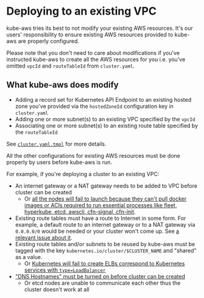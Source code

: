# Deploying to an existing VPC

kube-aws tries its best to not modify your existing AWS resources. It's our users' responsibility to ensure existing AWS resources provided to kube-aws are properly configured.

Please note that you don't need to care about modifications if you've instructed kube-aws to create all the AWS resources for you i.e. you've omitted `vpcId` and `routeTableId` from `cluster.yaml`.

## What kube-aws does modify

* Adding a record set for Kubernetes API Endpoint to an existing hosted zone you've provided via the `hostedZoneId` configuration key in `cluster.yaml`
* Adding one or more subnet\(s\) to an existing VPC specified by the `vpcId`
* Associating one or more subnet\(s\) to an existing route table specified by the `routeTableId`

See [`cluster.yaml.tmpl`](https://github.com/kube-aws/kube-aws/blob/master/builtin/files/cluster.yaml.tmpl) for more details.

All the other configurations for existing AWS resources must be done properly by users before kube-aws is run.

For example, if you're deploying a cluster to an existing VPC:

* An internet gateway or a NAT gateway needs to be added to VPC before cluster can be created
  * Or [all the nodes will fail to launch because they can't pull docker images or ACIs required to run essential processes like fleet, hyperkube, etcd, awscli, cfn-signal, cfn-init](https://github.com/kube-aws/kube-aws/issues/120).
* Existing route tables must have a route to Internet in some form. For example, a default route to an internet gateway or to a NAT gateway via `0.0.0.0/0` would be needed or your cluster won't come up. See [a relevant issue about it](https://github.com/kube-aws/kube-aws/issues/121#issuecomment-266255407).
* Existing route tables and/or subnets to be reused by kube-aws must be tagged with the key `kubernetes.io/cluster/$CLUSTER_NAME` and "shared" as a value.
  * Or [Kubernetes will fail to create ELBs correspond to Kubernetes services with `type=LoadBalancer`](https://github.com/kube-aws/kube-aws/issues/135)
* ["DNS Hostnames" must be turned on before cluster can be created](https://github.com/kube-aws/kube-aws/issues/119)
  * Or etcd nodes are unable to communicate each other thus the cluster doesn't work at all